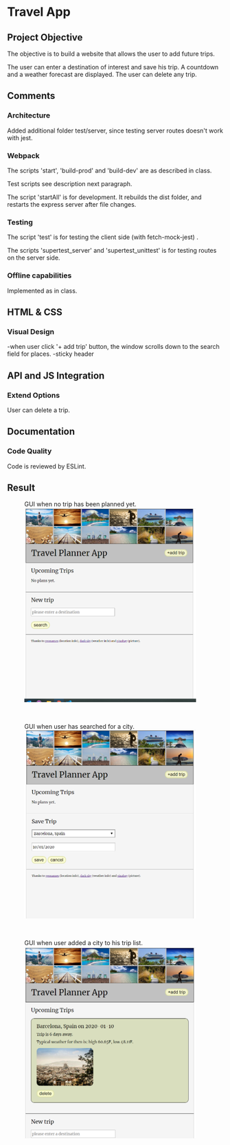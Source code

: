 # Travel App

## Project Objective

The objective is to build a website that allows the user to add future trips.

The user can enter a destination of interest and save his trip. A countdown and a weather forecast are displayed. The user can delete any trip.

## Comments

### Architecture

Added additional folder test/server, since testing server routes doesn't work with jest.

### Webpack

The scripts 'start', 'build-prod' and 'build-dev' are as described in class.

Test scripts see description next paragraph.

The script 'startAll' is for development. It rebuilds the dist folder, and restarts the express server after file changes.

### Testing

The script 'test' is for testing the client side (with fetch-mock-jest) .

The scripts 'supertest_server' and 'supertest_unittest' is for testing routes on the server side.

### Offline capabilities

Implemented as in class.

## HTML & CSS

### Visual Design

-when user click '+ add trip' button, the window scrolls down to the search field for places.
-sticky header

## API and JS Integration

### Extend Options

User can delete a trip.

## Documentation

### Code Quality

Code is reviewed by ESLint.

## Result

<figure>
<figcaption>GUI when no trip has been planned yet.</figcaption>
<img src="./src/client/media/readme1.png" width="400">
</figure>
<br>

<figure>
<figcaption>GUI when user has searched for a city.</figcaption>
<img src="./src/client/media/readme2.png" width="400">
</figure>
<br>

<figure>
<figcaption>GUI when user added a city to his trip list.</figcaption>
<img src="./src/client/media/readme3.png" width="400">
</figure>
